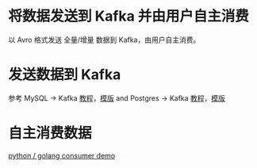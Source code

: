 # 将数据发送到 Kafka 并由用户自主消费

以 Avro 格式发送 全量/增量 数据到 Kafka，由用户自主消费。

# 发送数据到 Kafka

参考 MySQL -> Kafka [教程](/docs/en/tutorial/mysql_to_kafka_consumer.md)，[模版](/docs/templates/rdb_to_kafka.md) and Postgres -> Kafka [教程](/docs/en/tutorial/pg_to_kafka_consumer.md)，[模版](/docs/templates/rdb_to_kafka.md)

# 自主消费数据

[python / golang consumer demo](https://github.com/apecloud/ape_dts_consumer_demo)